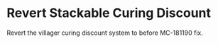 # Revert Stackable Curing Discount
Revert the villager curing discount system to before MC-181190 fix.
